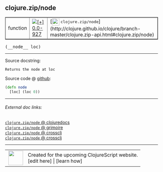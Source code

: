 ## clojure.zip/node



 <table border="1">
<tr>
<td>function</td>
<td><a href="https://github.com/cljsinfo/cljs-api-docs/tree/0.0-927"><img valign="middle" alt="[+] 0.0-927" title="Added in 0.0-927" src="https://img.shields.io/badge/+-0.0--927-lightgrey.svg"></a> </td>
<td>
[<img height="24px" valign="middle" src="http://i.imgur.com/1GjPKvB.png"> <samp>clojure.zip/node</samp>](http://clojure.github.io/clojure/branch-master/clojure.zip-api.html#clojure.zip/node)
</td>
</tr>
</table>


 <samp>
(__node__ loc)<br>
</samp>

---





Source docstring:

```
Returns the node at loc
```


Source code @ [github](https://github.com/clojure/clojurescript/blob/r3208/src/cljs/clojure/zip.cljs#L60-L62):

```clj
(defn node
  [loc] (loc 0))
```

<!--
Repo - tag - source tree - lines:

 <pre>
clojurescript @ r3208
└── src
    └── cljs
        └── clojure
            └── <ins>[zip.cljs:60-62](https://github.com/clojure/clojurescript/blob/r3208/src/cljs/clojure/zip.cljs#L60-L62)</ins>
</pre>

-->

---



###### External doc links:

[`clojure.zip/node` @ clojuredocs](http://clojuredocs.org/clojure.zip/node)<br>
[`clojure.zip/node` @ grimoire](http://conj.io/store/v1/org.clojure/clojure/1.7.0-beta3/clj/clojure.zip/node/)<br>
[`clojure.zip/node` @ crossclj](http://crossclj.info/fun/clojure.zip/node.html)<br>
[`clojure.zip/node` @ crossclj](http://crossclj.info/fun/clojure.zip.cljs/node.html)<br>

---

 <table>
<tr><td>
<img valign="middle" align="right" width="48px" src="http://i.imgur.com/Hi20huC.png">
</td><td>
Created for the upcoming ClojureScript website.<br>
[edit here] | [learn how]
</td></tr></table>

[edit here]:https://github.com/cljsinfo/cljs-api-docs/blob/master/cljsdoc/clojure.zip/node.cljsdoc
[learn how]:https://github.com/cljsinfo/cljs-api-docs/wiki/cljsdoc-files

<!--

This information was too distracting to show to readers, but I'll leave it
commented here since it is helpful to:

- pretty-print the data used to generate this document
- and show how to retrieve that data



The API data for this symbol:

```clj
{:ns "clojure.zip",
 :name "node",
 :signature ["[loc]"],
 :history [["+" "0.0-927"]],
 :type "function",
 :full-name-encode "clojure.zip/node",
 :source {:code "(defn node\n  [loc] (loc 0))",
          :title "Source code",
          :repo "clojurescript",
          :tag "r3208",
          :filename "src/cljs/clojure/zip.cljs",
          :lines [60 62]},
 :full-name "clojure.zip/node",
 :clj-symbol "clojure.zip/node",
 :docstring "Returns the node at loc"}

```

Retrieve the API data for this symbol:

```clj
;; from Clojure REPL
(require '[clojure.edn :as edn])
(-> (slurp "https://raw.githubusercontent.com/cljsinfo/cljs-api-docs/catalog/cljs-api.edn")
    (edn/read-string)
    (get-in [:symbols "clojure.zip/node"]))
```

-->
